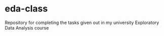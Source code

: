 # eda-class
Repository for completing the tasks given out in my university Exploratory Data Analysis course

